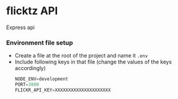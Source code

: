# flicktz API
Express api

### Environment file setup
- Create a file at the root of the project and name it `.env`
- Include following keys in that file (change the values of the keys accordingly)
    ```javascript
    NODE_ENV=development
    PORT=3000
    FLICKR_API_KEY=XXXXXXXXXXXXXXXXXXXXX
    ```


